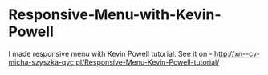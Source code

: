 # Responsive-Menu-with-Kevin-Powell
I made responsive menu with Kevin Powell tutorial. See it on - http://xn--cv-micha-szyszka-qyc.pl/Responsive-Menu-Kevin-Powell-tutorial/
